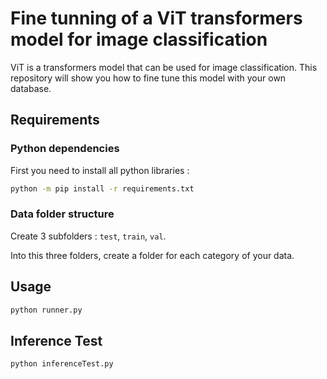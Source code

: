 # Fine tunning of a ViT transformers model for image classification

ViT is a transformers model that can be used for image classification.
This repository will show you how to fine tune this model with your own database.

## Requirements

### Python dependencies

First you need to install all python libraries :

```bash
python -m pip install -r requirements.txt
```

### Data folder structure

Create 3 subfolders : `test`, `train`, `val`.

Into this three folders, create a folder for each category of your data.

## Usage

```bash
python runner.py
```

## Inference Test

```bash
python inferenceTest.py
```

